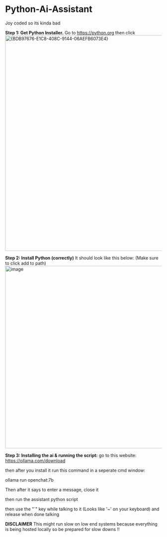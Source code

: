 # Python-Ai-Assistant
Joy coded so its kinda bad

**Step 1: Get Python Installer.**
Go to https://python.org then click
<img width="1280" height="691" alt="{BDB97676-E1C8-408C-9144-06AEFB6073E4}" src="https://github.com/user-attachments/assets/707bf99a-1753-4020-9e19-807ef928aee3" />


**Step 2: Install Python (correctly)**
It should look like this below: (Make sure to click add to path)
<img width="969" height="585" alt="image" src="https://github.com/user-attachments/assets/dd2e8b2f-1cd3-4310-b1a7-562497719138" />


**Step 3: Installing the ai & running the script:**
go to this website:
https://ollama.com/download


then after you install it run this command in a seperate cmd window:


ollama run openchat:7b


Then after it says to enter a message, close it


then run the assistant python script


then use the "`" key while talking to it (Looks like '~' on your keyboard) and release when done talking



**DISCLAIMER**
This might run slow on low end systems because everything is being hosted locally so be prepared for slow downs !!
